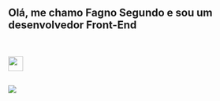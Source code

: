 ## Olá, me chamo Fagno Segundo e sou um desenvolvedor Front-End

<link rel="stylesheet" href="https://cdn.jsdelivr.net/gh/devicons/devicon@v2.15.1/devicon.min.css">

<div style="display: inline_block"><br/><br/>
  <img
      src="https://cdn.jsdelivr.net/gh/devicons/devicon/icons/html5/html5-original.svg"
      height="30"
      width="30"
  />
  
</div>
  
  ##
 
<div> 
  <a href="https://www.linkedin.com/in/rafaella-ballerini-45875016a" target="_blank"><img src="https://img.shields.io/badge/-LinkedIn-%230077B5?style=for-the-badge&logo=linkedin&logoColor=white" target="_blank"></a> 
</div>
